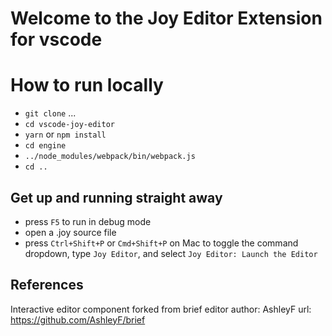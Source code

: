 # Welcome to the Joy Editor Extension for vscode

# How to run locally
* `git clone` ...
* `cd vscode-joy-editor`
* `yarn` or `npm install`
* `cd engine`
* `../node_modules/webpack/bin/webpack.js`
* `cd ..`

## Get up and running straight away
* press `F5` to run in debug mode
* open a .joy source file
* press `Ctrl+Shift+P` or `Cmd+Shift+P` on Mac to toggle the command dropdown,  type `Joy Editor`, and select `Joy Editor: Launch the Editor`

## References
Interactive editor component forked from brief editor
author: AshleyF url: https://github.com/AshleyF/brief